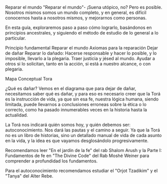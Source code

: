 Reparar el mundo
"Reparar el mundo"- ¡Suena utópico, no? Pero es posible. Nosotros mismos somos un mundo completo, y en general, es difícil conocernos hasta a nosotros mismos, y mejorarnos como personas.

En esta guía, exploraremos paso a paso cómo lograrlo, basándonos en principios ancestrales, y siguiendo el método de estudio de lo general a lo particular.

Principio fundamental
Reparar el mundo
Axiomas para la reparación
Dejar de dañar
Reparar lo dañado: Hacerse responsable y hacer lo posible, y lo imposible, llevarlo a la plegaria.
Traer justicia y jésed al mundo. Ayudar a otros si lo solicitan, tanto en la acción, si está a nuestro alcance, o con plegaria.

Mapa Conceptual Tora

¿Qué es dañar?
Vemos en el diagrama que para dejar de dañar, necesitamos saber qué es dañar, y para eso es necesario creer que la Torá es la instrucción de vida, ya que sin esa fe, nuestra lógica humana, siendo limitada, puede llevarnos a conclusiones erroneas sobre la ética o lo correcto, como ha pasado innumerables veces en la historia hasta la actualidad.

La Torá nos indicará quién somos hoy, y quién debemos ser: autoconocimiento. Nos dará las pautas y el camino a seguir. Ya que la Torá no es un libro de historias, sino un detallado manual de vida de cada asunto en la vida, y la idea es que vayamos desglosándolo progresivamente.

Recomendamos leer "En el jardín de la fe" del rab Shalom Arush y la Parte I: Fundamentos de fe en "The Divine Code" del Rab Moshé Weiner para comprender a profundidad los fundamentos.

Para el autoconocimiento recomendamos estudiar el "Orjot Tzadikim" y el "Tanya" del Alter Rebe.

